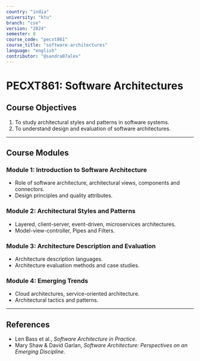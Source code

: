 ```yaml
---
country: "india"
university: "ktu"
branch: "cse"
version: "2024"
semester: 8
course_code: "pecxt861"
course_title: "software-architectures"
language: "english"
contributor: "@sandra07alex"
---
```


# PECXT861: Software Architectures

## Course Objectives
1. To study architectural styles and patterns in software systems.
2. To understand design and evaluation of software architectures.

---

## Course Modules

### Module 1: Introduction to Software Architecture
- Role of software architecture, architectural views, components and connectors.
- Design principles and quality attributes.

### Module 2: Architectural Styles and Patterns
- Layered, client-server, event-driven, microservices architectures.
- Model-view-controller, Pipes and Filters.

### Module 3: Architecture Description and Evaluation
- Architecture description languages.
- Architecture evaluation methods and case studies.

### Module 4: Emerging Trends
- Cloud architectures, service-oriented architecture.
- Architectural tactics and patterns.

---

## References
- Len Bass et al., *Software Architecture in Practice*.
- Mary Shaw & David Garlan, *Software Architecture: Perspectives on an Emerging Discipline*.
